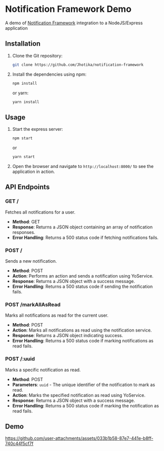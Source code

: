 # Notification Framework Demo

A demo of [Notification Framework](https://github.com/Jhotika/notification-framework) integration to a NodeJS/Express application

## Installation

1. Clone the Git repository:

   ```bash
   git clone https://github.com/Jhotika/notification-framework
   ```

2. Install the dependencies using npm:

   ```bash
   npm install
   ```

   or yarn:

   ```bash
   yarn install
   ```

## Usage

1. Start the express server:

   ```bash
   npm start
   ```

   or

   ```bash
   yarn start
   ```

2. Open the browser and navigate to `http://localhost:8000/` to see the application in action.

## API Endpoints

### GET /

Fetches all notifications for a user.

- **Method**: GET
- **Response**: Returns a JSON object containing an array of notification responses.
- **Error Handling**: Returns a 500 status code if fetching notifications fails.

### POST /

Sends a new notification.

- **Method**: POST
- **Action**: Performs an action and sends a notification using YoService.
- **Response**: Returns a JSON object with a success message.
- **Error Handling**: Returns a 500 status code if sending the notification fails.

### POST /markAllAsRead

Marks all notifications as read for the current user.

- **Method**: POST
- **Action**: Marks all notifications as read using the notification service.
- **Response**: Returns a JSON object indicating success.
- **Error Handling**: Returns a 500 status code if marking notifications as read fails.

### POST /:uuid

Marks a specific notification as read.

- **Method**: POST
- **Parameters**: `uuid` - The unique identifier of the notification to mark as read.
- **Action**: Marks the specified notification as read using YoService.
- **Response**: Returns a JSON object with a success message.
- **Error Handling**: Returns a 500 status code if marking the notification as read fails.

## Demo

https://github.com/user-attachments/assets/033b1b58-87e7-441e-b8ff-740c44f5cf7f


